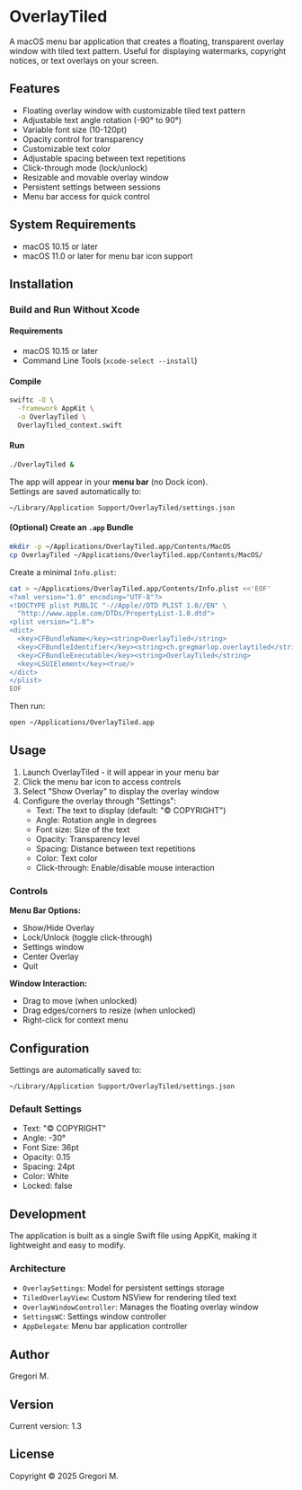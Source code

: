 # OverlayTiled

A macOS menu bar application that creates a floating, transparent overlay window with tiled text pattern. Useful for displaying watermarks, copyright notices, or text overlays on your screen.

## Features

- Floating overlay window with customizable tiled text pattern
- Adjustable text angle rotation (-90° to 90°)
- Variable font size (10-120pt)
- Opacity control for transparency
- Customizable text color
- Adjustable spacing between text repetitions
- Click-through mode (lock/unlock)
- Resizable and movable overlay window
- Persistent settings between sessions
- Menu bar access for quick control

## System Requirements

- macOS 10.15 or later
- macOS 11.0 or later for menu bar icon support

## Installation

### Build and Run Without Xcode

#### Requirements
- macOS 10.15 or later
- Command Line Tools (`xcode-select --install`)

#### Compile

```bash
swiftc -O \
  -framework AppKit \
  -o OverlayTiled \
  OverlayTiled_context.swift
```

#### Run

```bash
./OverlayTiled &
```

The app will appear in your **menu bar** (no Dock icon).  
Settings are saved automatically to:
```
~/Library/Application Support/OverlayTiled/settings.json
```

#### (Optional) Create an `.app` Bundle

```bash
mkdir -p ~/Applications/OverlayTiled.app/Contents/MacOS
cp OverlayTiled ~/Applications/OverlayTiled.app/Contents/MacOS/
```

Create a minimal `Info.plist`:

```bash
cat > ~/Applications/OverlayTiled.app/Contents/Info.plist <<'EOF'
<?xml version="1.0" encoding="UTF-8"?>
<!DOCTYPE plist PUBLIC "-//Apple//DTD PLIST 1.0//EN" \
  "http://www.apple.com/DTDs/PropertyList-1.0.dtd">
<plist version="1.0">
<dict>
  <key>CFBundleName</key><string>OverlayTiled</string>
  <key>CFBundleIdentifier</key><string>ch.gregmarlop.overlaytiled</string>
  <key>CFBundleExecutable</key><string>OverlayTiled</string>
  <key>LSUIElement</key><true/>
</dict>
</plist>
EOF
```

Then run:
```bash
open ~/Applications/OverlayTiled.app
```

## Usage

1. Launch OverlayTiled - it will appear in your menu bar  
2. Click the menu bar icon to access controls  
3. Select "Show Overlay" to display the overlay window  
4. Configure the overlay through "Settings":
   - Text: The text to display (default: "© COPYRIGHT")
   - Angle: Rotation angle in degrees
   - Font size: Size of the text
   - Opacity: Transparency level
   - Spacing: Distance between text repetitions
   - Color: Text color
   - Click-through: Enable/disable mouse interaction

### Controls

**Menu Bar Options:**
- Show/Hide Overlay
- Lock/Unlock (toggle click-through)
- Settings window
- Center Overlay
- Quit

**Window Interaction:**
- Drag to move (when unlocked)
- Drag edges/corners to resize (when unlocked)
- Right-click for context menu

## Configuration

Settings are automatically saved to:
```
~/Library/Application Support/OverlayTiled/settings.json
```

### Default Settings

- Text: "© COPYRIGHT"
- Angle: -30°
- Font Size: 36pt
- Opacity: 0.15
- Spacing: 24pt
- Color: White
- Locked: false

## Development

The application is built as a single Swift file using AppKit, making it lightweight and easy to modify.

### Architecture

- `OverlaySettings`: Model for persistent settings storage
- `TiledOverlayView`: Custom NSView for rendering tiled text
- `OverlayWindowController`: Manages the floating overlay window
- `SettingsWC`: Settings window controller
- `AppDelegate`: Menu bar application controller

## Author

Gregori M.

## Version

Current version: 1.3

## License

Copyright © 2025 Gregori M.
